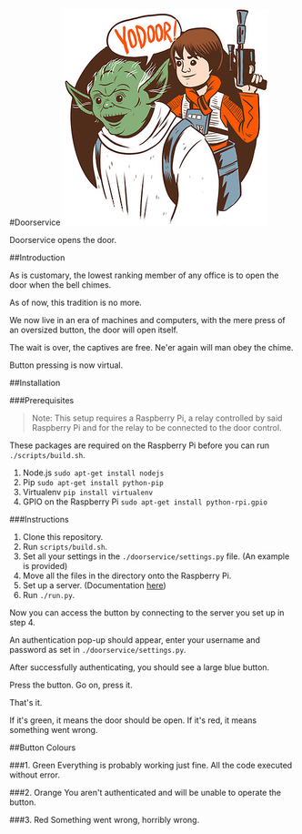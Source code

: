 #Doorservice
![Yodoor](yodoor.png)

Doorservice opens the door.

##Introduction

As is customary, the lowest ranking member of any office is to open the door
when the bell chimes.

As of now, this tradition is no more.

We now live in an era of machines and computers, with the mere press of an
oversized button, the door will open itself.

The wait is over, the captives are free. Ne'er again will man obey the chime.

Button pressing is now virtual.

##Installation

###Prerequisites
>Note: This setup requires a Raspberry Pi, a relay controlled by said Raspberry
Pi and for the relay to be connected to the door control.

These packages are required on the Raspberry Pi before you can run `./scripts/build.sh`.

1. Node.js `sudo apt-get install nodejs`
2. Pip `sudo apt-get install python-pip`
3. Virtualenv `pip install virtualenv`
4. GPIO on the Raspberry Pi `sudo apt-get install python-rpi.gpio`

###Instructions
1. Clone this repository.
2. Run  `scripts/build.sh`.
3. Set all your settings in the `./doorservice/settings.py` file. (An example is provided)
3. Move all the files in the directory onto the Raspberry Pi.
4. Set up a server. (Documentation [here](http://flask.pocoo.org/docs/deploying/wsgi-standalone/))
5. Run `./run.py`.

Now you can access the button by connecting to the server you set up in step 4.

An authentication pop-up should appear, enter your username and password as set
in `./doorservice/settings.py`.

After successfully authenticating, you should see a large blue button.

Press the button. Go on, press it.

That's it.

If it's green, it means the door should be open. If it's red, it means something
went wrong.

##Button Colours

###1. Green
Everything is probably working just fine. All the code executed without error.

###2. Orange
You aren't authenticated and will be unable to operate the button.

###3. Red
Something went wrong, horribly wrong.

